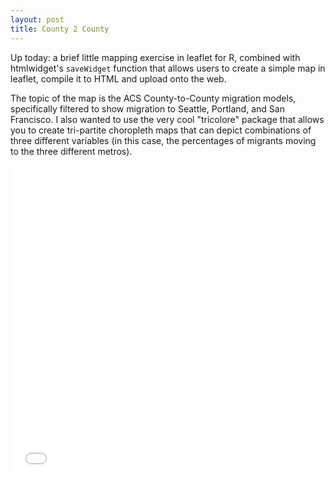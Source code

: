 ```yaml
---
layout: post
title: County 2 County
---
```


Up today: a brief little mapping exercise in leaflet for R, combined with htmlwidget's `saveWidget` function that allows users to create a simple map in leaflet, compile it to HTML and upload onto the web.

The topic of the map is the ACS County-to-County migration models, specifically filtered to show migration to Seattle, Portland, and San Francisco. I also wanted to use the very cool "tricolore" package that allows you to create tri-partite choropleth maps that can depict combinations of three different variables (in this case, the percentages of migrants moving to the three different metros).

<iframe width="90%" height="500" src="../c2c_map.html" frameborder="0"></iframe>
                       
